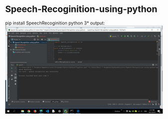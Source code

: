 # Speech-Recoginition-using-python


pip install SpeechRecoginition 
python 3*
output:
<img src="./images/output.png" />

